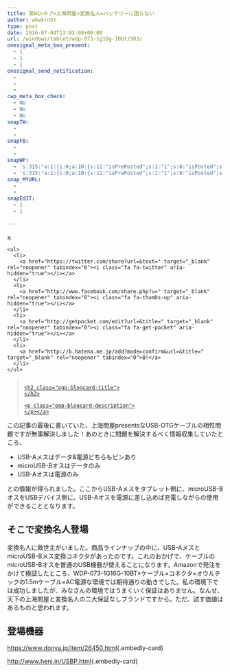```yaml
---
title: 某Winタブ×上海問屋×変換名人=バッテリーに困らない
author: wkwkrnht
type: post
date: 2016-07-04T13:03:08+00:00
url: /windows/tablet/wdp-073-1g16g-10bt/303/
onesignal_meta_box_present:
  - 1
  - 1
  - 1
onesignal_send_notification:
  - 
  - 
  - 
cwp_meta_box_check:
  - No
  - No
  - No
snapTW:
  - 
  - 
snapFB:
  - 
  - 
snapWP:
  - 's:315:"a:1:{i:0;a:10:{s:11:"isPrePosted";s:1:"1";s:8:"isPosted";s:1:"1";s:4:"pgID";s:3:"671";s:5:"pDate";s:19:"2016-11-03 10:07:38";s:2:"do";i:0;s:11:"SNAPformatT";s:15:"%TITLE% %HTAGS%";s:10:"SNAPformat";s:46:"<a class="embedly-card" href="%URL%">%URL%</a>";s:9:"isAutoImg";s:1:"A";s:8:"imgToUse";s:0:"";s:4:"doWP";i:0;}}";'
  - 's:315:"a:1:{i:0;a:10:{s:11:"isPrePosted";s:1:"1";s:8:"isPosted";s:1:"1";s:4:"pgID";s:3:"671";s:5:"pDate";s:19:"2016-11-03 10:07:38";s:2:"do";i:0;s:11:"SNAPformatT";s:15:"%TITLE% %HTAGS%";s:10:"SNAPformat";s:46:"<a class="embedly-card" href="%URL%">%URL%</a>";s:9:"isAutoImg";s:1:"A";s:8:"imgToUse";s:0:"";s:4:"doWP";i:0;}}";'
snap_MYURL:
  - 
  - 
snapEdIT:
  - 1
  - 1

---
```

<div class="ogp-blogcard">
  <div id="ogp-blogcard-share-" class="ogp-blogcard-share none">
    <a href="javascript:void(0)" class="ogp-blogcard-share-close" tabindex="0" onclick="document.getElementById('ogp-blogcard-share-').classList.toggle('none');document.getElementById('ogp-blogcard-share-').classList.toggle('block');">×</a> 
    
    <ul>
      <li>
        <a href="https://twitter.com/share?url=&text=" target="_blank" rel="noopener" tabindex="0"><i class="fa fa-twitter" aria-hidden="true"></i></a>
      </li>
      <li>
        <a href="http://www.facebook.com/share.php?u=" target="_blank" rel="noopener" tabindex="0"><i class="fa fa-thumbs-up" aria-hidden="true"></i></a>
      </li>
      <li>
        <a href="http://getpocket.com/edit?url=&title=" target="_blank" rel="noopener" tabindex="0"><i class="fa fa-get-pocket" aria-hidden="true"></i></a>
      </li>
      <li>
        <a href="http://b.hatena.ne.jp/add?mode=confirm&url=&title=" target="_blank" rel="noopener" tabindex="0">B!</a>
      </li>
    </ul>
  </div>
  
  <blockquote class="ogp-blogcard-main" cite="">
    <img class="ogp-blogcard-img" src="" /> <a href="" target="_blank" rel="noopener" tabindex="0" title="" class="ogp-blogcard-info"> 
    
    <h2 class="ogp-blogcard-title">
    </h2>
    
    <p class="ogp-blogcard-description">
    </p></a>
  </blockquote>
  
  <a href="javascript:void(0)" class="ogp-blogcard-share-toggle" tabindex="0" onclick="document.getElementById('ogp-blogcard-share-').classList.toggle('none');document.getElementById('ogp-blogcard-share-').classList.toggle('block');"><i class="fa fa-2x fa-share-alt"></i></a>
</div>


  
この記事の最後に書いていた、上海問屋presentsなUSB-OTGケーブルの相性問題ですが無事解決しました！あのときに問題を解決するべく情報収集していたところ、

  * USB-Aメスはデータ&電源どちらもピンあり
  * microUSB-Bオスはデータのみ
  * USB-Aオスは電源のみ

との情報が得られました。ここからUSB-Aメスをタブレット側に、microUSB-BオスをUSBデバイス側に、USB-Aオスを電源に差し込めば充電しながらの使用ができることとなります。

## そこで変換名人登場

変換名人に救世主がいました。商品ラインナップの中に、USB-AメスとmicroUSB-Bメス変換コネクタがあったのです。これのおかげで、ケーブルのmicroUSB-Bオスを普通のUSB機器が使えることになります。Amazonで発注をかけて検証したところ、WDP-073-1G16G-10BT×ケーブル×コネクタ×オウルテックの1.5mケーブル×AC電源な環境では期待通りの動きでした。私の環境下では成功しましたが、みなさんの環境ではうまくいく保証はありません。なんせ、天下の上海問屋と変換名人の二大保証なしブランドですから。ただ、試す価値はあるものと思われます。

## 登場機器

<https://www.donya.jp/item/26450.html>{.embedly-card}
  
<http://www.henj.in/USBP.html>{.embedly-card}